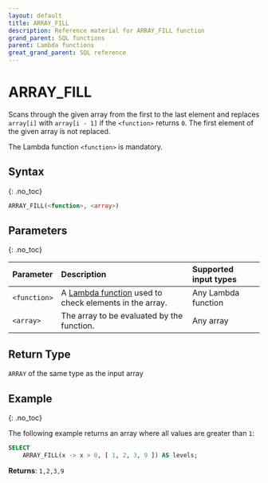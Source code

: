 ```yaml
---
layout: default
title: ARRAY_FILL
description: Reference material for ARRAY_FILL function
grand_parent: SQL functions
parent: Lambda functions
great_grand_parent: SQL reference
---
```


# ARRAY\_FILL

Scans through the given array from the first to the last element and replaces `array[i]` with `array[i - 1]` if the `<function>` returns `0`. The first element of the given array is not replaced.

The Lambda function `<function>` is mandatory.

## Syntax
{: .no_toc}

```sql
ARRAY_FILL(<function>, <array>)
```

## Parameters 
{: .no_toc}

| Parameter | Description       | Supported input types | 
| :--------- | :------------------------ | :---------| 
| `<function>`  | A [Lambda function](../../../Guides/working-with-semi-structured-data/working-with-arrays.md#manipulating-arrays-with-lambda-functions) used to check elements in the array. | Any Lambda function | 
| `<array>`   | The array to be evaluated by the function.     | Any array | 

## Return Type
`ARRAY` of the same type as the input array 

## Example
{: .no_toc}

The following example returns an array where all values are greater than `1`:
```sql
SELECT
	ARRAY_FILL(x -> x > 0, [ 1, 2, 3, 9 ]) AS levels;
```

**Returns**: `1,2,3,9`
